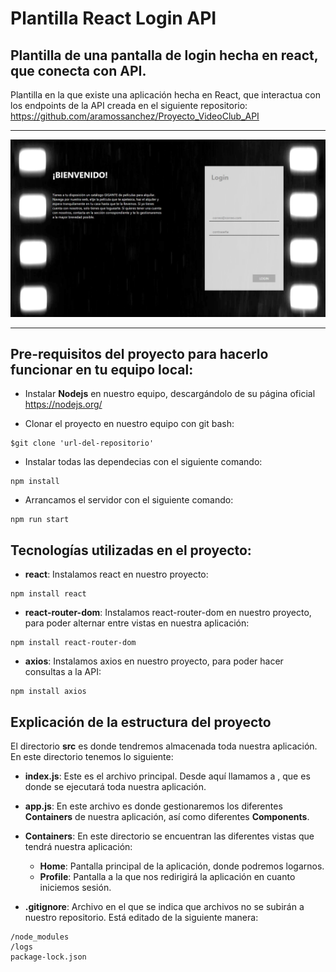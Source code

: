 # Plantilla React Login API

## Plantilla de una pantalla de login hecha en react, que conecta con API.
Plantilla en la que existe una aplicación hecha en React, que interactua con los endpoints de la API creada en el siguiente repositorio: https://github.com/aramossanchez/Proyecto_VideoClub_API
***
![Vista Inicial APP React](/loginapi/src/screenshots/screenshot.jpg)
***

## Pre-requisitos del proyecto para hacerlo funcionar en tu equipo local:

* Instalar **Nodejs** en nuestro equipo, descargándolo de su página oficial
https://nodejs.org/

* Clonar el proyecto en nuestro equipo con git bash:
```
$git clone 'url-del-repositorio'
```

* Instalar todas las dependecias con el siguiente comando:
```
npm install
```

* Arrancamos el servidor con el siguiente comando:
```
npm run start
```

## Tecnologías utilizadas en el proyecto:

* **react**: Instalamos react en nuestro proyecto:
```
npm install react
```
* **react-router-dom**: Instalamos react-router-dom en nuestro proyecto, para poder alternar entre vistas en nuestra aplicación:
```
npm install react-router-dom
```
* **axios**: Instalamos axios en nuestro proyecto, para poder hacer consultas a la API:
```
npm install axios
```

## Explicación de la estructura del proyecto

El directorio **src** es donde tendremos almacenada toda nuestra aplicación. En este directorio tenemos lo siguiente:

* **index.js**: Este es el archivo principal. Desde aquí llamamos a **<App/>**, que es donde se ejecutará toda nuestra aplicación.

* **app.js**: En este archivo es donde gestionaremos los diferentes **Containers** de nuestra aplicación, así como diferentes **Components**.

* **Containers**: En este directorio se encuentran las diferentes vistas que tendrá nuestra aplicación:
    * **Home**: Pantalla principal de la aplicación, donde podremos logarnos.
    * **Profile**: Pantalla a la que nos redirigirá la aplicación en cuanto iniciemos sesión.



* **.gitignore**: Archivo en el que se indica que archivos no se subirán a nuestro repositorio. Está editado de la siguiente manera:
```
/node_modules
/logs
package-lock.json
```